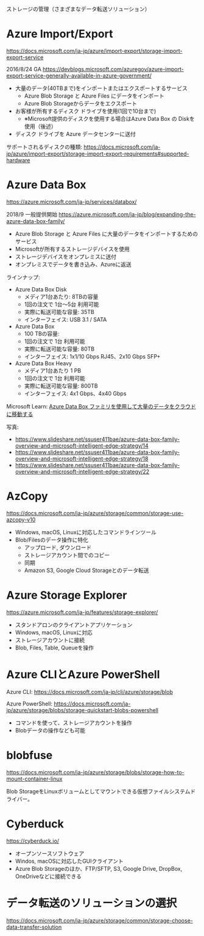 ストレージの管理（さまざまなデータ転送ソリューション）

# Azure Import/Export

https://docs.microsoft.com/ja-jp/azure/import-export/storage-import-export-service

2016/8/24 GA https://devblogs.microsoft.com/azuregov/azure-import-export-service-generally-available-in-azure-government/

- 大量のデータ(40TBまで)をインポートまたはエクスポートするサービス
  - Azure Blob Storage と Azure Files にデータをインポート
  - Azure Blob Storageからデータをエクスポート
- お客様が所有するディスク ドライブを使用(1回で10台まで)
  - ※Microsoft提供のディスクを使用する場合はAzure Data Box の Diskを使用（後述）
- ディスク ドライブを Azure データセンターに送付

サポートされるディスクの種類:
https://docs.microsoft.com/ja-jp/azure/import-export/storage-import-export-requirements#supported-hardware

# Azure Data Box

https://azure.microsoft.com/ja-jp/services/databox/

2018/9 一般提供開始 https://azure.microsoft.com/ja-jp/blog/expanding-the-azure-data-box-family/

- Azure Blob Storage と Azure Files に大量のデータをインポートするためのサービス
- Microsoftが所有するストレージデバイスを使用
- ストレージデバイスをオンプレミスに送付
- オンプレミスでデータを書き込み、Azureに返送

ラインナップ:

- Azure Data Box Disk
  - メディア1台あたり: 8TBの容量
  - 1回の注文で 1台～5台 利用可能
  - 実際に転送可能な容量: 35TB
  - インターフェイス: USB 3.1 / SATA
- Azure Data Box
  - 100 TBの容量:
  - 1回の注文で 1台 利用可能
  - 実際に転送可能な容量: 80TB
  - インターフェイス: 1x1/10 Gbps RJ45、2x10 Gbps SFP+ 
- Azure Data Box Heavy
  - メディア1台あたり 1 PB
  - 1回の注文で 1台 利用可能
  - 実際に転送可能な容量: 800TB
  - インターフェイス: 4x1 Gbps、4x40 Gbps

Microsoft Learn: [Azure Data Box ファミリを使用して大量のデータをクラウドに移動する](https://docs.microsoft.com/ja-jp/learn/modules/move-data-with-azure-data-box/)


写真:
- https://www.slideshare.net/ssuser411bae/azure-data-box-family-overview-and-microsoft-intelligent-edge-strategy/14
- https://www.slideshare.net/ssuser411bae/azure-data-box-family-overview-and-microsoft-intelligent-edge-strategy/18
- https://www.slideshare.net/ssuser411bae/azure-data-box-family-overview-and-microsoft-intelligent-edge-strategy/22

<!--
# Azure Data Box Gateway

https://docs.microsoft.com/ja-jp/azure/databox-gateway/data-box-gateway-overview

2019/3 一般提供開始 https://azure.microsoft.com/en-us/blog/azure-data-box-family-meets-customers-at-the-edge/

- Azure にシームレスにデータを送信できるストレージ ソリューション
- Azure Blob Storage または Azure Files にデータを転送
- 「仮想デバイス」をオンプレミスにデプロイ
  - Hyper-V
  - VMware

# Azure Stack シリーズ

https://azure.microsoft.com/ja-jp/overview/azure-stack/#overview

- Azure Stack Edge
  - 旧: Azure Data Box Edge
  - エッジ コンピューティング
- [Azure Stack Hub](https://azure.microsoft.com/ja-jp/products/azure-stack/hub/) 
  - 旧 Azure Stack
  - Azure を拡張し、オンプレミス環境でお客様のアプリを実行
- [Azure Stack HCI](https://azure.microsoft.com/ja-jp/products/azure-stack/hci/#overview)
  - ハイパーコンバージド インフラストラクチャ (HCI) ソリューション
  - Windows Serverベースの「Azure Stack HCI」専用OSを利用

名称変更について:
- 2017/8 Azure Stack GA
- 2019/11 
  - Azure Stack が Azure Stack Hubに名称変更
  - Azure Stack HCIとAzure Stack Edgeが追加

# Azure Stack Edge (旧: Azure Data Box Edge)

https://azure.microsoft.com/ja-jp/products/azure-stack/edge/

2018/9/25 一般提供開始 https://azure.microsoft.com/ja-jp/updates/announcing-azure-data-box-edge/

2019/10/3 「新しいフォームファクター」を追加 https://blogs.microsoft.com/blog/2019/10/03/enabling-government-to-advance-tech-intensity-with-newest-cloud-product-innovations/

- AI 対応のエッジ コンピューティング機能を備えたオンプレミス アプライアンス
- ストレージ ゲートウェイとして機能
- Azure ストレージとの間でデータを転送

ラインナップ:

- Azure Stack Edge Pro シリーズ
  - Pro
  - Pro R
- Azure Stack Edge Mini シリーズ
  - Mini R

※「R」: ラグド Rugged：過酷な環境。砂漠や雪山、工場、建設現場など。野外調査、災害支援、軍事用。「ラグド ソリューション」、「ラグド 端末」などの言葉がある。

※ruggedized: 「耐久性のある」。（耐衝撃、防水、防塵性能を持った）コンピュータやケース等。


[Azure Stack Edge(旧: Azure Data Box Edge)と Azure Data Box Gatewayの使い分け](https://www.slideshare.net/ssuser411bae/azure-data-box-family-overview-and-microsoft-intelligent-edge-strategy/47)

- Azure Stack Edge(旧: Azure Data Box Edge)
  - ネットワークアプライアンス（ハードウェア）
  - エッジコンピューティング機能あり
    - データ変換、フィルタリングなどの前処理
    - エッジでのマシンラーニングの実行
- Azure Data Box Gateway
  - 仮想マシン
  - エッジコンピューティング機能なし
    - データ転送のみ可能
-->

# AzCopy

https://docs.microsoft.com/ja-jp/azure/storage/common/storage-use-azcopy-v10

- Windows, macOS, Linuxに対応したコマンドラインツール
- Blob/Filesのデータ操作に特化
  - アップロード, ダウンロード
  - ストレージアカウント間でのコピー
  - 同期
  - Amazon S3, Google Cloud Storageとのデータ転送

# Azure Storage Explorer

https://azure.microsoft.com/ja-jp/features/storage-explorer/

- スタンドアロンのクライアントアプリケーション
- Windows, macOS, Linuxに対応
- ストレージアカウントに接続
- Blob, Files, Table, Queueを操作

# Azure CLIとAzure PowerShell

Azure CLI: https://docs.microsoft.com/ja-jp/cli/azure/storage/blob

Azure PowerShell: https://docs.microsoft.com/ja-jp/azure/storage/blobs/storage-quickstart-blobs-powershell

- コマンドを使って、ストレージアカウントを操作
- Blobデータの操作なども可能

# blobfuse

https://docs.microsoft.com/ja-jp/azure/storage/blobs/storage-how-to-mount-container-linux

Blob StorageをLinuxボリュームとしてマウントできる仮想ファイルシステムドライバー。

# Cyberduck

https://cyberduck.io/

- オープンソースソフトウェア
- Windos, macOSに対応したGUIクライアント
- Azure Blob Storageのほか、FTP/SFTP, S3, Google Drive, DropBox, OneDriveなどに接続できる

# データ転送のソリューションの選択

https://docs.microsoft.com/ja-jp/azure/storage/common/storage-choose-data-transfer-solution
